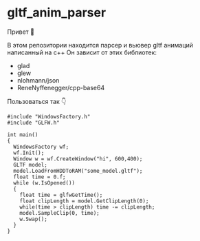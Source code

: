 # gltf_anim_parser

Привет 👋

В этом репозитории находится парсер и вьювер gltf анимаций написанный на c++
Он зависит от этих библиотек:
- glad
- glew
- nlohmann/json
- ReneNyffenegger/cpp-base64

Пользоваться так 👇

```
#include "WindowsFactory.h"
#include "GLFW.h"

int main()
{
  WindowsFactory wf;
  wf.Init();
  Window w = wf.CreateWindow("hi", 600,400);
  GLTF model;
  model.LoadFromHDDToRAM("some_model.gltf");
  float time = 0.f;
  while (w.IsOpened())
  {
    float time = glfwGetTime();
    float clipLength = model.GetClipLength(0);
    while(time > clipLength) time -= clipLength;
    model.SampleClip(0, time);
    w.Swap();
  }
}
```
